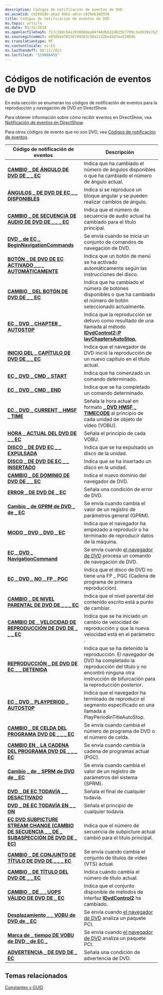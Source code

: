 ```yaml
---
description: Códigos de notificación de eventos de DVD
ms.assetid: c028918e-aba2-49b2-a6ce-c620ab38b558
title: Códigos de notificación de eventos de DVD
ms.topic: article
ms.date: 05/31/2018
ms.openlocfilehash: 717c260c84a1038860ee04f46db6224025b7709c3ad039e7625a48ae6359cc05
ms.sourcegitcommit: e858bbe701567d4583c50a11326e42d7ea51804b
ms.translationtype: MT
ms.contentlocale: es-ES
ms.lasthandoff: 08/11/2021
ms.locfileid: "119686455"
---
```

# <a name="dvd-event-notification-codes"></a>Códigos de notificación de eventos de DVD

En esta sección se enumeran los códigos de notificación de eventos para la reproducción y navegación de DVD en DirectShow.

Para obtener información sobre cómo recibir eventos en DirectShow, vea [Notificación de eventos en DirectShow](event-notification-in-directshow.md).

Para otros códigos de evento que no son DVD, vea [Códigos de notificación de eventos](event-notification-codes.md).



| Código de notificación de eventos                                                        | Descripción                                                                                                                                                               |
|--------------------------------------------------------------------------------|---------------------------------------------------------------------------------------------------------------------------------------------------------------------------|
| [**CAMBIO \_ DE ÁNGULO DE DVD DE \_ \_ EC**](ec-dvd-angle-change.md)                          | Indica que ha cambiado el número de ángulos disponibles o que ha cambiado el número de ángulo actual.                                                                      |
| [**ÁNGULOS \_ DE DVD DE EC \_ \_ DISPONIBLES**](ec-dvd-angles-available.md)                  | Indica si se reproduce un bloque angular y se pueden realizar cambios de ángulo.                                                                                      |
| [**CAMBIO \_ DE SECUENCIA DE AUDIO DE DVD DE \_ \_ \_ EC**](ec-dvd-audio-stream-change.md)           | Indica que el número de secuencia de audio actual ha cambiado para el título principal.                                                                                                  |
| [**DVD \_ de EC \_ BeginNavigationCommands**](ec-dvd-beginnavigationcommands.md)     | Se envía cuando se inicia un conjunto de comandos de navegación de DVD.                                                                                                                  |
| [**BOTÓN \_ DE DVD DE EC ACTIVADO \_ \_ \_ AUTOMÁTICAMENTE**](ec-dvd-button-auto-activated.md)       | Indica que un botón de menú se ha activado automáticamente según las instrucciones del disco.                                                                                 |
| [**CAMBIO \_ DEL BOTÓN DE DVD DE \_ \_ EC**](ec-dvd-button-change.md)                        | Indica que ha cambiado el número de botones disponibles o que ha cambiado el número de botón seleccionado actualmente.                                                         |
| [**EC \_ DVD \_ CHAPTER \_ AUTOSTOP**](ec-dvd-chapter-autostop.md)                  | Indica que la reproducción se detuvo como resultado de una llamada al método [**IDvdControl2::P layChaptersAutoStop.**](/windows/desktop/api/Strmif/nf-strmif-idvdcontrol2-playchaptersautostop)                    |
| [**INICIO DEL \_ CAPÍTULO DE DVD DE \_ \_ EC**](ec-dvd-chapter-start.md)                        | Indica que el navegador de DVD inició la reproducción de un nuevo capítulo en el título actual.                                                                                    |
| [**EC \_ DVD \_ CMD \_ START**](ec-dvd-cmd-start.md)                                | Indica que ha comenzado un comando determinado.                                                                                                                              |
| [**EC \_ DVD \_ CMD \_ END**](ec-dvd-cmd-end.md)                                    | Indica que se ha completado un comando determinado.                                                                                                                          |
| [**EC \_ DVD \_ CURRENT \_ HMSF \_ TIME**](ec-dvd-current-hmsf-time.md)               | Señala la hora actual en formato [**\_ DVD HMSF \_ TIMECODE**](/windows/win32/api/strmif/ns-strmif-dvd_hmsf_timecode) al principio de cada unidad de objeto de vídeo (VOBU).                                   |
| [**HORA \_ ACTUAL DEL DVD DE \_ \_ EC**](ec-dvd-current-time.md)                          | Señala el principio de cada VOBU.                                                                                                                                      |
| [**DISCO \_ DE DVD EC \_ \_ EXPULSADA**](ec-dvd-disc-ejected.md)                          | Indica que se ha expulsado un disco de la unidad.                                                                                                                      |
| [**DISCO \_ DE DVD DE EC \_ \_ INSERTADO**](ec-dvd-disc-inserted.md)                        | Indica que se ha insertado un disco en la unidad.                                                                                                                     |
| [**CAMBIO \_ DE DOMINIO DE DVD DE \_ \_ EC**](ec-dvd-domain-change.md)                        | Indica el nuevo dominio del navegador de DVD.                                                                                                                                 |
| [**ERROR \_ DE DVD DE \_ EC**](ec-dvd-error.md)                                         | Señala una condición de error de DVD.                                                                                                                                            |
| [**Cambio \_ de GPRM de DVD \_ de \_ EC**](ec-dvd-gprm-change.md)                            | Se envía cuando cambia el valor de un registro de parámetros general (GPRM).                                                                                                       |
| [**MODO \_ DVD \_ DVD \_ EC**](ec-dvd-karaoke-mode.md)                          | Indica que el navegador ha empezado a reproducir o ha terminado de reproducir datos de la máquina.                                                                                   |
| [**EC \_ DVD \_ NavigationCommand**](ec-dvd-navigationcommand.md)                 | Se envía cuando [el navegador de DVD](dvd-navigator-filter.md) procesa un comando de navegación de DVD.                                                                               |
| [**EC \_ DVD \_ NO \_ FP \_ PGC**](ec-dvd-no-fp-pgc.md)                               | Indica que el disco de DVD no tiene una FP \_ PGC (Cadena de programa de primera reproducción).                                                                                           |
| [**CAMBIO \_ DE NIVEL PARENTAL DE DVD DE \_ \_ \_ EC**](ec-dvd-parental-level-change.md)       | Indica que el nivel parental del contenido escrito está a punto de cambiar.                                                                                               |
| [**CAMBIO DE \_ VELOCIDAD DE REPRODUCCIÓN DE DVD DE \_ \_ \_ EC**](ec-dvd-playback-rate-change.md)         | Indica que se ha iniciado un cambio de velocidad de reproducción y que la nueva velocidad está en el parámetro .                                                                            |
| [**REPRODUCCIÓN \_ DE DVD DE EC \_ \_ DETENIDA**](ec-dvd-playback-stopped.md)                  | Indica que se ha detenido la reproducción. El navegador de DVD ha completado la reproducción del título y no encontró ninguna otra instrucción de bifurcación para la reproducción posterior. |
| [**EC \_ DVD \_ PLAYPERIOD \_ AUTOSTOP**](ec-dvd-playperiod-autostop.md)            | Indica que el navegador ha terminado de reproducir el segmento especificado en una llamada a PlayPeriodInTitleAutoStop.                                                           |
| [**CAMBIO \_ DE CELDA DEL PROGRAMA DVD DE \_ \_ \_ EC**](ec-dvd-program-cell-change.md)           | Se envía cuando cambia el número de programa de DVD o el número de celda.                                                                                                                  |
| [**CAMBIO EN \_ LA CADENA DEL PROGRAMA DVD DE \_ \_ \_ EC**](ec-dvd-program-chain-change.md)         | Se envía cuando cambia la cadena de programas actual (PGC).                                                                                                                            |
| [**Cambio \_ de \_ SPRM de DVD de \_ EC**](ec-dvd-sprm-change.md)                            | Se envía cuando cambia el valor de un registro de parámetros del sistema (SPRM).                                                                                                        |
| [**DVD \_ DE EC TODAVÍA \_ \_ DESACTIVADO**](ec-dvd-still-off.md)                                | Señala el final de cualquier todavía.                                                                                                                                             |
| [**DVD \_ DE EC TODAVÍA EN \_ \_ ON**](ec-dvd-still-on.md)                                  | Señala el principio de cualquier todavía.                                                                                                                                       |
| [**EC DVD SUBPICTURE STREAM CHANGE (CAMBIO DE SECUENCIA \_ \_ DE \_ SUBASPECCIÓN DE DVD DE \_ EC)**](ec-dvd-subpicture-stream-change.md) | Indica que el número de secuencia de subpicture actual cambió para el título principal.                                                                                             |
| [**CAMBIO \_ DE CONJUNTO DE TÍTULO DE DVD DE \_ \_ \_ EC**](ec-dvd-title-set-change.md)                 | Se envía cuando cambia el conjunto de títulos de vídeo (VTS) actual.                                                                                                                          |
| [**CAMBIO \_ DE TÍTULO DEL DVD DE \_ \_ EC**](ec-dvd-title-change.md)                          | Indica cuándo cambia el número de título actual.                                                                                                                          |
| [**CAMBIO \_ DE \_ \_ UOPS VÁLIDO DE DVD DE \_ EC**](ec-dvd-valid-uops-change.md)               | Indica que el conjunto disponible de métodos de interfaz [**IDvdControl2**](/windows/desktop/api/Strmif/nn-strmif-idvdcontrol2) ha cambiado.                                                                     |
| [**Desplazamiento \_ \_ VOBU de DVD de \_ EC**](ec-dvd-vobu-offset.md)                            | Se envía cuando [el navegador de DVD](dvd-navigator-filter.md) analiza un paquete PCI.                                                                                              |
| [**Marca de \_ tiempo DE VOBU de DVD \_ de EC \_**](ec-dvd-vobu-timestamp.md)                      | Se envía cuando [el navegador de DVD](dvd-navigator-filter.md) analiza un paquete PCI.                                                                                              |
| [**ADVERTENCIA \_ DE DVD DE \_ EC**](ec-dvd-warning.md)                                     | Señala una condición de advertencia de DVD.                                                                                                                                          |



 

## <a name="related-topics"></a>Temas relacionados

<dl> <dt>

[Constantes y GUID](constants-and-guids.md)
</dt> </dl>

 

 



